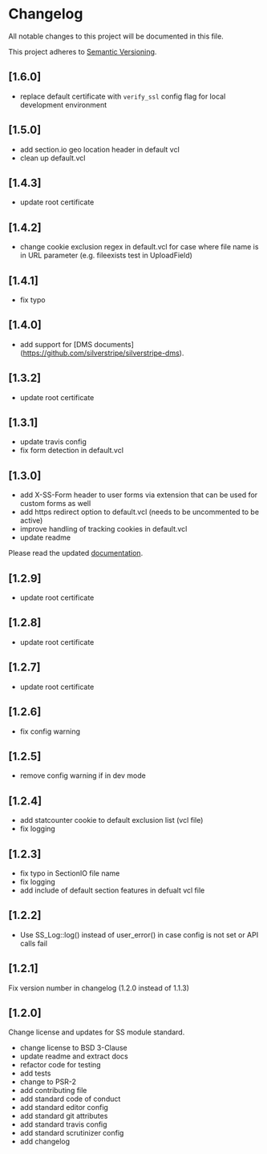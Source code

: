 # Changelog

All notable changes to this project will be documented in this file.

This project adheres to [Semantic Versioning](http://semver.org/).

## [1.6.0]

* replace default certificate with `verify_ssl` config flag for local development environment 

## [1.5.0]

* add section.io geo location header in default vcl
* clean up default.vcl

## [1.4.3]

* update root certificate

## [1.4.2]

* change cookie exclusion regex in default.vcl for case where file name is in URL parameter (e.g. fileexists test in UploadField)

## [1.4.1]

* fix typo

## [1.4.0]

* add support for [DMS documents] (https://github.com/silverstripe/silverstripe-dms).

## [1.3.2]

* update root certificate

## [1.3.1]

* update travis config
* fix form detection in default.vcl

## [1.3.0]

* add X-SS-Form header to user forms via extension that can be used for custom forms as well
* add https redirect option to default.vcl (needs to be uncommented to be active)
* improve handling of tracking cookies in default.vcl
* update readme

Please read the updated [documentation](docs/en/index.md).

## [1.2.9]

* update root certificate

## [1.2.8]

* update root certificate

## [1.2.7]

* update root certificate

## [1.2.6]

* fix config warning

## [1.2.5]

* remove config warning if in dev mode

## [1.2.4]

* add statcounter cookie to default exclusion list (vcl file)
* fix logging

## [1.2.3]

* fix typo in SectionIO file name
* fix logging
* add include of default section features in defualt vcl file

## [1.2.2]

* Use SS_Log::log() instead of user_error() in case config is not set or API calls fail


## [1.2.1]

Fix version number in changelog (1.2.0 instead of 1.1.3)


## [1.2.0]

Change license and updates for SS module standard.

* change license to BSD 3-Clause
* update readme and extract docs
* refactor code for testing
* add tests
* change to PSR-2
* add contributing file
* add standard code of conduct
* add standard editor config
* add standard git attributes
* add standard travis config
* add standard scrutinizer config
* add changelog
